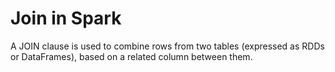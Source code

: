 # Join in Spark

A JOIN clause is used to combine rows from two tables 
(expressed as RDDs or DataFrames), based on a related 
column between them.
